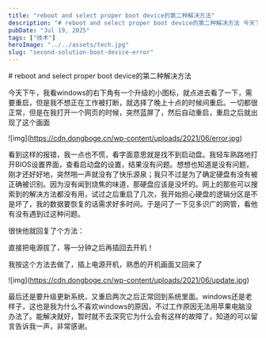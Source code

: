 ```yaml
---
title: "reboot and select proper boot device的第二种解决方法"
description: "# reboot and select proper boot device的第二种解决方法 今天下午，我看w [&hellip;]"
pubDate: "Jul 19, 2025"
tags: ["技术"]
heroImage: "../../assets/tech.jpg"
slug: "second-solution-boot-device-error"
---
```


\# reboot and select proper boot device的第二种解决方法

今天下午，我看windows的右下角有一个升级的小图标，就点进去看了一下，需要重启，但是我不想正在工作被打断，就选择了晚上十点的时候间重启。一切都很正常，但是在我打开一个网页的时候，突然蓝屏了，然后自动重启，重启之后就出现了这个画面

!\[img\](https://cdn.dongboge.cn/wp-content/uploads/2021/06/error.jpg)

看到这样的报错，我一点也不慌，看字面意思就是找不到启动盘。我轻车熟路地打开BIOS设置界面，查看启动盘的设置，结果没有问题。想想也知道是没有问题，刚才还好好地，突然啪一声就没有了快乐源泉；我只不过是为了确定硬盘有没有被正确被识别。因为没有闻到烧焦的味道，那硬盘应该是没坏的。网上的那些可以搜索到的解决方法都没有用，试过之后重启了几次，我开始担心硬盘的逻辑分区是不是坏了，我的数据要恢复的话需求好多时间。于是问了一下见多识广的网管，看他有没有遇到过这种问题。

很快他就回复了个方法：

直接把电源拔了，等一分钟之后再插回去开机！

我按这个方法去做了，插上电源开机，熟悉的开机画面又回来了

!\[img\](https://cdn.dongboge.cn/wp-content/uploads/2021/06/update.jpg)

最后还是要升级更新系统，又重启两次之后正常回到系统里面。windows还是老样子，这也是我为什么不喜欢windows的原因，不过工作原因无法用苹果电脑没办法了。能解决就好，暂时就不去深究它为什么会有这样的故障了，知道的可以留言告诉我一声，非常感谢。
